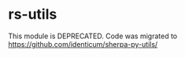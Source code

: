 # rs-utils

This module is DEPRECATED.
Code was migrated to https://github.com/identicum/sherpa-py-utils/
